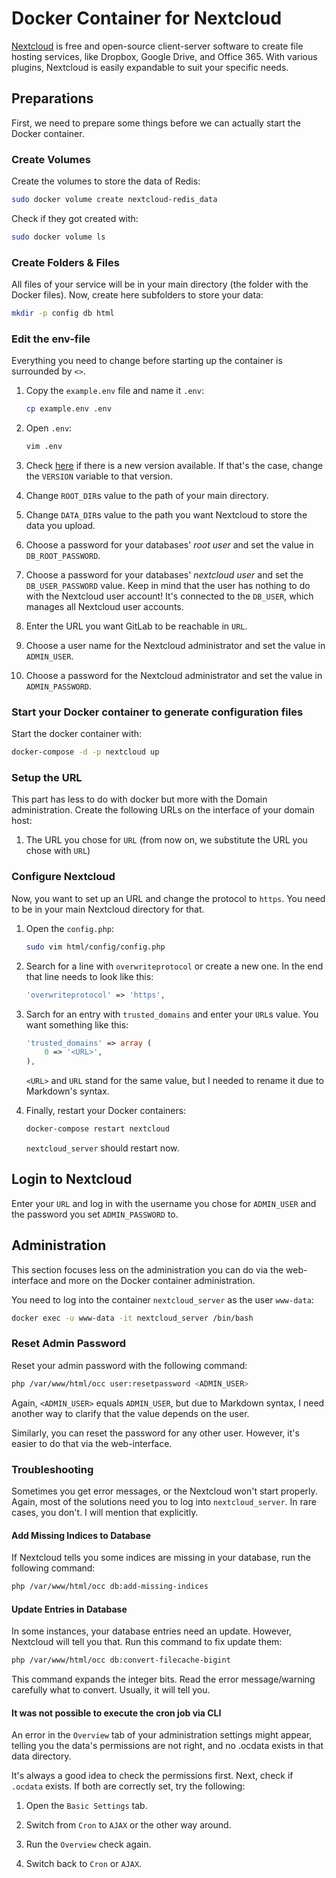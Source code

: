# Docker Container for Nextcloud

[Nextcloud](https://nextcloud.com/) is free and open-source client-server software to create file hosting services,
like Dropbox, Google Drive, and Office 365. With various plugins, Nextcloud is easily expandable to suit your specific
needs.

## Preparations

First, we need to prepare some things before we can actually start the Docker container.

### Create Volumes

Create the volumes to store the data of Redis:

``` bash
sudo docker volume create nextcloud-redis_data
```

Check if they got created with:

``` bash
sudo docker volume ls
```

### Create Folders & Files

All files of your service will be in your main directory (the folder with the Docker files). Now, create here
subfolders to store your data:

``` bash
mkdir -p config db html
```

### Edit the env-file

Everything you need to change before starting up the container is surrounded by `<>`.

1. Copy the `example.env` file and name it `.env`:

    ``` bash
    cp example.env .env
    ```

1. Open `.env`:

    ``` bash
    vim .env
    ```

1. Check [here](https://hub.docker.com/_/nextcloud?tab=tags) if there is a new version available. If that's the
   case, change the `VERSION` variable to that version.

1. Change `ROOT_DIR`s value to the path of your main directory.

1. Change `DATA_DIR`s value to the path you want Nextcloud to store the data you upload.

1. Choose a password for your databases' *root user* and set the value in `DB_ROOT_PASSWORD`.

1. Choose a password for your databases' *nextcloud user* and set the `DB_USER_PASSWORD` value. Keep in mind that the
   user has nothing to do with the Nextcloud user account! It's connected to the `DB_USER`, which manages all
   Nextcloud user accounts.

1. Enter the URL you want GitLab to be reachable in `URL`.

1. Choose a user name for the Nextcloud administrator and set the value in `ADMIN_USER`.

1. Choose a password for the Nextcloud administrator and set the value in `ADMIN_PASSWORD`.

### Start your Docker container to generate configuration files

Start the docker container with:

``` bash
docker-compose -d -p nextcloud up
```

### Setup the URL

This part has less to do with docker but more with the Domain administration. Create the following URLs on the
interface of your domain host:

1. The URL you chose for `URL` (from now on, we substitute the URL you chose with `URL`)

### Configure Nextcloud

Now, you want to set up an URL and change the protocol to `https`. You need to be in your main Nextcloud directory for
that.

1. Open the `config.php`:

   ``` bash
   sudo vim html/config/config.php
   ```

1. Search for a line with `overwriteprotocol` or create a new one. In the end that line needs to look like this:

   ```php
   'overwriteprotocol' => 'https',
   ```

1. Sarch for an entry with `trusted_domains` and enter your `URL`s value. You want something like this:

    ```php
    'trusted_domains' => array (
        0 => '<URL>',
    ),

    ```

    `<URL>` and `URL` stand for the same value, but I needed to rename it due to Markdown's syntax.

1. Finally, restart your Docker containers:

   ``` bash
   docker-compose restart nextcloud
   ```

   `nextcloud_server` should restart now.

## Login to Nextcloud

Enter your `URL` and log in with the username you chose for `ADMIN_USER` and the password you set `ADMIN_PASSWORD` to.

## Administration

This section focuses less on the administration you can do via the web-interface and more on the Docker container
administration.

You need to log into the container `nextcloud_server` as the user `www-data`:

``` bash
docker exec -u www-data -it nextcloud_server /bin/bash
```

### Reset Admin Password

Reset your admin password with the following command:

``` bash
php /var/www/html/occ user:resetpassword <ADMIN_USER>
```

Again, `<ADMIN_USER>` equals `ADMIN_USER`, but due to Markdown syntax, I need another way to clarify that the value
depends on the user.

Similarly, you can reset the password for any other user. However, it's easier to do that via the web-interface.

### Troubleshooting

Sometimes you get error messages, or the Nextcloud won't start properly. Again, most of the solutions need you to log
into `nextcloud_server`. In rare cases, you don't. I will mention that explicitly.

#### Add Missing Indices to Database

If Nextcloud tells you some indices are missing in your database, run the following command:

``` bash
php /var/www/html/occ db:add-missing-indices
```

#### Update Entries in Database

In some instances, your database entries need an update. However, Nextcloud will tell you that. Run this command to
fix update them:

``` bash
php /var/www/html/occ db:convert-filecache-bigint
```

This command expands the integer bits. Read the error message/warning carefully what to convert. Usually, it will tell
you.

#### It was not possible to execute the cron job via CLI

An error in the `Overview` tab of your administration settings might appear, telling you the data's permissions are
not right, and no .ocdata exists in that data directory.

It's always a good idea to check the permissions first. Next, check if `.ocdata` exists. If both are correctly set,
try the following:

1. Open the `Basic Settings` tab.

1. Switch from `Cron` to `AJAX` or the other way around.

1. Run the `Overview` check again.

1. Switch back to `Cron` or `AJAX`.
